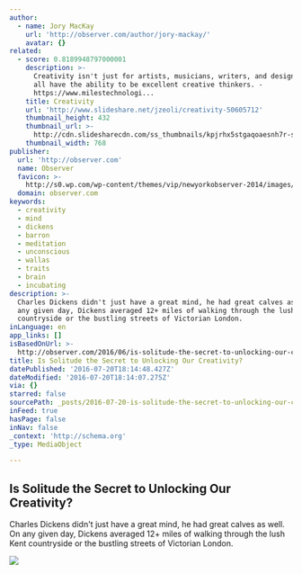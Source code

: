 ```yaml
---
author:
  - name: Jory MacKay
    url: 'http://observer.com/author/jory-mackay/'
    avatar: {}
related:
  - score: 0.8189948797000001
    description: >-
      Creativity isn't just for artists, musicians, writers, and designers. We
      all have the ability to be excellent creative thinkers. -
      https://www.milestechnologi...
    title: Creativity
    url: 'http://www.slideshare.net/jzeoli/creativity-50605712'
    thumbnail_height: 432
    thumbnail_url: >-
      http://cdn.slidesharecdn.com/ss_thumbnails/kpjrhx5stgaqoaesnh7r-signature-3f945d39ba23dd9cfcfd3fee5874bd5293c55aa2180b30512d3379a1f65479ee-poli-150716175148-lva1-app6892-thumbnail-4.jpg?cb=1438021298
    thumbnail_width: 768
publisher:
  url: 'http://observer.com'
  name: Observer
  favicon: >-
    http://s0.wp.com/wp-content/themes/vip/newyorkobserver-2014/images/favicons/favicon-16x16.png
  domain: observer.com
keywords:
  - creativity
  - mind
  - dickens
  - barron
  - meditation
  - unconscious
  - wallas
  - traits
  - brain
  - incubating
description: >-
  Charles Dickens didn't just have a great mind, he had great calves as well. On
  any given day, Dickens averaged 12+ miles of walking through the lush Kent
  countryside or the bustling streets of Victorian London.
inLanguage: en
app_links: []
isBasedOnUrl: >-
  http://observer.com/2016/06/is-solitude-the-secret-to-unlocking-our-creativity/
title: Is Solitude the Secret to Unlocking Our Creativity?
datePublished: '2016-07-20T18:14:48.427Z'
dateModified: '2016-07-20T18:14:07.275Z'
via: {}
starred: false
sourcePath: _posts/2016-07-20-is-solitude-the-secret-to-unlocking-our-creativity.md
inFeed: true
hasPage: false
inNav: false
_context: 'http://schema.org'
_type: MediaObject

---
```

<article style=""><h1>Is Solitude the Secret to Unlocking Our Creativity?</h1><p>Charles Dickens didn't just have a great mind, he had great calves as well. On any given day, Dickens averaged 12+ miles of walking through the lush Kent countryside or the bustling streets of Victorian London.</p><img src="https://nyoobserver.files.wordpress.com/2016/06/complexity-quote.jpg?quality=80&amp;w=635&amp;h=423" /></article>